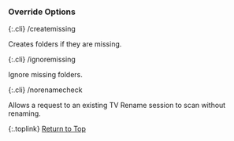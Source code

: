 <!-- START OVERRIDE OPTIONS ------------------ -->
### Override Options

{:.cli}
/createmissing

Creates folders if they are missing.

{:.cli}
/ignoremissing

Ignore missing folders.

{:.cli}
/norenamecheck

Allows a request to an existing TV&nbsp;Rename session to scan without renaming.

{:.toplink}
[Return to Top]()
<!-- END OVERIDE OPTIONS --------------------- -->
